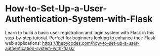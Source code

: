 # How-to-Set-Up-a-User-Authentication-System-with-Flask
Learn to build a basic user registration and login system with Flask in this step-by-step tutorial. Perfect for beginners looking to enhance their Flask web applications:
https://thepycodes.com/how-to-set-up-a-user-authentication-system-with-flask/
